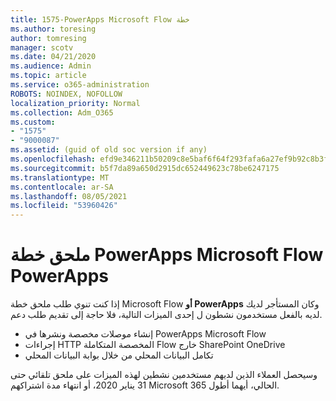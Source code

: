 ```yaml
---
title: 1575-PowerApps Microsoft Flow خطة
ms.author: toresing
author: tomresing
manager: scotv
ms.date: 04/21/2020
ms.audience: Admin
ms.topic: article
ms.service: o365-administration
ROBOTS: NOINDEX, NOFOLLOW
localization_priority: Normal
ms.collection: Adm_O365
ms.custom:
- "1575"
- "9000087"
ms.assetid: (guid of old soc version if any)
ms.openlocfilehash: efd9e346211b50209c8e5baf6f64f293fafa6a27ef9b92c8b3f6fade889307a4
ms.sourcegitcommit: b5f7da89a650d2915dc652449623c78be6247175
ms.translationtype: MT
ms.contentlocale: ar-SA
ms.lasthandoff: 08/05/2021
ms.locfileid: "53960426"
---
```

# <a name="powerapps-and-microsoft-flow-plan-extension"></a>ملحق خطة PowerApps Microsoft Flow PowerApps

إذا كنت تنوي طلب ملحق  خطة Microsoft Flow **أو PowerApps** وكان المستأجر لديك لديه بالفعل مستخدمون نشطون ل إحدى الميزات التالية، فلا حاجة إلى تقديم طلب دعم.

- إنشاء موصلات مخصصة ونشرها في PowerApps Microsoft Flow
- إجراءات HTTP المخصصة المتكاملة Flow خارج SharePoint OneDrive
- تكامل البيانات المحلي من خلال بوابة البيانات المحلي

وسيحصل العملاء الذين لديهم مستخدمين نشطين لهذه الميزات على ملحق تلقائي حتى 31 يناير 2020، أو انتهاء مدة اشتراكهم Microsoft 365 الحالي، أيهما أطول.